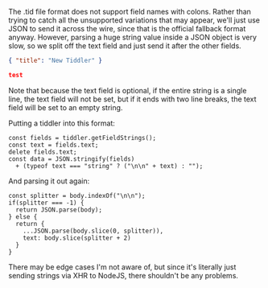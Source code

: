 The .tid file format does not support field names with colons.  Rather than trying to catch all the unsupported variations that may appear, we'll just use JSON to send it across the wire, since that is the official fallback format anyway. However, parsing a huge string value inside a JSON object is very slow, so we split off the text field and just send it after the other fields. 

```json
{ "title": "New Tiddler" }

test
```

Note that because the text field is optional, if the entire string is a single line, the text field will not be set, but if it ends with two line breaks, the text field will be set to an empty string. 

Putting a tiddler into this format:

```
const fields = tiddler.getFieldStrings();
const text = fields.text;
delete fields.text;
const data = JSON.stringify(fields) 
  + (typeof text === "string" ? ("\n\n" + text) : "");
```

And parsing it out again:

```
const splitter = body.indexOf("\n\n");
if(splitter === -1) {
  return JSON.parse(body);
} else { 
  return {
    ...JSON.parse(body.slice(0, splitter)),
    text: body.slice(splitter + 2)
  }
}
```

There may be edge cases I'm not aware of, but since it's literally just sending strings via XHR to NodeJS, there shouldn't be any problems. 
